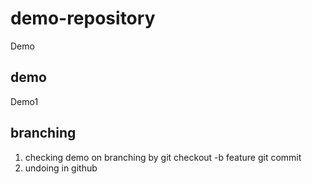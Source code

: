 # demo-repository
Demo
## demo
Demo1
## branching
1. checking demo on branching
by git checkout -b feature
git commit 
2. undoing in github